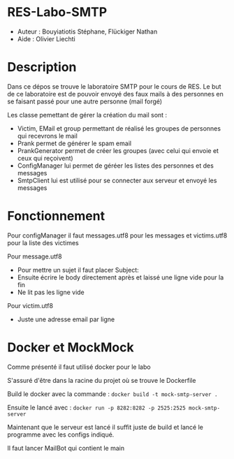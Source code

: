 # RES-Labo-SMTP

- Auteur : Bouyiatiotis Stéphane, Flückiger Nathan
- Aide   : Olivier Liechti

# Description
Dans ce dépos se trouve le laboratoire SMTP pour le cours de RES. 
Le but de ce laboratoire est de pouvoir envoyé des faux mails à des personnes en se faisant passé pour une autre personne (mail forgé)

Les classe pemettant de gérer la création du mail sont :
  - Victim, EMail et group permettant de réalisé les groupes de personnes qui recevrons le mail
  - Prank permet de générer le spam email
  - PrankGenerator permet de créer les groupes (avec celui qui envoie et ceux qui reçoivent) 
  - ConfigManager lui permet de géréer les listes des personnes et des messages
  - SmtpClient lui est utilisé pour se connecter aux serveur et envoyé les messages



# Fonctionnement
Pour configManager il faut messages.utf8 pour les messages et victims.utf8 pour la liste des victimes

Pour message.utf8
  - Pour mettre un sujet il faut placer Subject: <le sujet> 
  - Ensuite écrire le body directement après et laissé une ligne vide pour la fin  
  - Ne lit pas les ligne vide
  
Pour victim.utf8
  - Juste une adresse email par ligne
  
# Docker et MockMock

Comme présenté il faut utilisé docker pour le labo

S'assuré d'être dans la racine du projet où se trouve le Dockerfile

Build le docker avec la commande : ```docker build -t mock-smtp-server . ```

Ensuite le lancé avec : ```docker run -p 8282:8282 -p 2525:2525 mock-smtp-server ```

Maintenant que le serveur est lancé il suffit juste de build et lancé le programme avec les configs indiqué.

Il faut lancer MailBot qui contient le main

